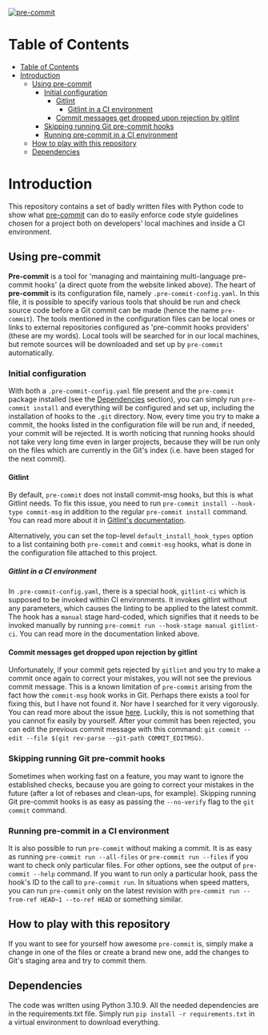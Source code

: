 [![pre-commit](https://img.shields.io/badge/pre--commit-enabled-brightgreen?logo=pre-commit&logoColor=white)](https://github.com/pre-commit/pre-commit)

# Table of Contents

<!--toc:start-->

- [Table of Contents](#table-of-contents)
- [Introduction](#introduction)
  - [Using pre-commit](#using-pre-commit)
    - [Initial configuration](#initial-configuration)
      - [Gitlint](#gitlint)
        - [Gitlint in a CI environment](#gitlint-in-a-ci-environment)
      - [Commit messages get dropped upon rejection by gitlint](#commit-messages-get-dropped-upon-rejection-by-gitlint)
    - [Skipping running Git pre-commit hooks](#skipping-running-git-pre-commit-hooks)
    - [Running pre-commit in a CI environment](#running-pre-commit-in-a-ci-environment)
  - [How to play with this repository](#how-to-play-with-this-repository)
  - [Dependencies](#dependencies)
  <!--toc:end-->

# Introduction

This repository contains a set of badly written files with Python code to show
what [pre-commit](https://pre-commit.com/) can do to easily enforce code style
guidelines chosen for a project both on developers' local machines and inside a
CI environment.

## Using pre-commit

**Pre-commit** is a tool for 'managing and maintaining multi-language pre-commit
hooks' (a direct quote from the website linked above). The heart of
**pre-commit** is its configuration file, namely `.pre-commit-config.yaml`. In
this file, it is possible to specify various tools that should be run and check
source code before a Git commit can be made (hence the name `pre-commit`). The
tools mentioned in the configuration files can be local ones or links to
external repositories configured as 'pre-commit hooks providers' (these are my
words). Local tools will be searched for in our local machines, but remote
sources will be downloaded and set up by `pre-commit` automatically.

### Initial configuration

With both a `.pre-commit-config.yaml` file present and the `pre-commit` package
installed (see the [Dependencies](#dependencies) section), you can simply run
`pre-commit install` and everything will be configured and set up, including the
installation of hooks to the `.git` directory. Now, every time you try to make a
commit, the hooks listed in the configuration file will be run and, if needed,
your commit will be rejected. It is worth noticing that running hooks should not
take very long time even in larger projects, because they will be run only on
the files which are currently in the Git's index (i.e. have been staged for the
next commit).

#### Gitlint

By default, `pre-commit` does not install commit-msg hooks, but this is what
Gitlint needs. To fix this issue, you need to run
`pre-commit install --hook-type commit-msg` in addition to the regular
`pre-commit install` command. You can read more about it in
[Gitlint's documentation](https://jorisroovers.com/gitlint/#using-gitlint-through-pre-commit).

Alternatively, you can set the top-level `default_install_hook_types` option to
a list containing both `pre-commit` and `commit-msg` hooks, what is done in the
configuration file attached to this project.

##### Gitlint in a CI environment

In `.pre-commit-config.yaml`, there is a special hook, `gitlint-ci` which is
supposed to be invoked within CI environments. It invokes gitlint without any
parameters, which causes the linting to be applied to the latest commit. The
hook has a `manual` stage hard-coded, which signifies that it needs to be
invoked manually by running `pre-commit run --hook-stage manual gitlint-ci`. You
can read more in the documentation linked above.

#### Commit messages get dropped upon rejection by gitlint

Unfortunately, if your commit gets rejected by `gitlint` and you try to make a
commit once again to correct your mistakes, you will not see the previous commit
message. This is a known limitation of `pre-commit` arising from the fact how
the `commit-msg` hook works in Git. Perhaps there exists a tool for fixing this,
but I have not found it. Nor have I searched for it very vigorously. You can
read more about the issue
[here](https://github.com/pre-commit/pre-commit/issues/833). Luckily, this is
not something that you cannot fix easily by yourself. After your commit has been
rejected, you can edit the previous commit message with this command:
`git commit --edit --file $(git rev-parse --git-path COMMIT_EDITMSG)`.

### Skipping running Git pre-commit hooks

Sometimes when working fast on a feature, you may want to ignore the established
checks, because you are going to correct your mistakes in the future (after a
lot of rebases and clean-ups, for example). Skipping running Git pre-commit
hooks is as easy as passing the `--no-verify` flag to the `git commit` command.

### Running pre-commit in a CI environment

It is also possible to run `pre-commit` without making a commit. It is as easy
as running `pre-commit run --all-files` or `pre-commit run --files` if you want
to check only particular files. For other options, see the output of
`pre-commit --help` command. If you want to run only a particular hook, pass the
hook's ID to the call to `pre-commit run`. In situations when speed matters, you
can run `pre-commit` only on the latest revision with
`pre-commit run --from-ref HEAD~1 --to-ref HEAD` or something similar.

## How to play with this repository

If you want to see for yourself how awesome `pre-commit` is, simply make a
change in one of the files or create a brand new one, add the changes to Git's
staging area and try to commit them.

## Dependencies

The code was written using Python 3.10.9. All the needed dependencies are in the
requirements.txt file. Simply run `pip install -r requirements.txt` in a virtual
environment to download everything.
